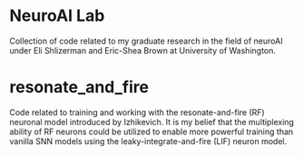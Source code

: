 # NeuroAI Lab
Collection of code related to my graduate research in the field of neuroAI under Eli Shlizerman and Eric-Shea Brown at University of Washington. 

# resonate_and_fire
Code related to training and working with the resonate-and-fire (RF) neuronal model introduced by Izhikevich. It is my belief that the multiplexing ability of RF neurons could be utilized to enable more powerful training than vanilla SNN models using the leaky-integrate-and-fire (LIF) neuron model.
